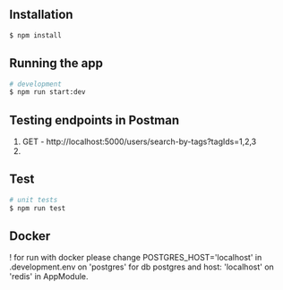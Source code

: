 ## Installation

```bash
$ npm install
```

## Running the app

```bash
# development
$ npm run start:dev
```

## Testing endpoints in Postman

1) GET - http://localhost:5000/users/search-by-tags?tagIds=1,2,3
2) 


## Test

```bash
# unit tests
$ npm run test
```

## Docker 

! for run with docker please change POSTGRES_HOST='localhost' in .development.env
on 'postgres' for db postgres and host: 'localhost' on 'redis' in AppModule.

